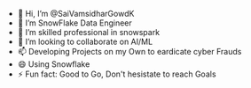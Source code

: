 - 👋 Hi, I’m @SaiVamsidharGowdK
- 👀 I’m SnowFlake Data Engineer 
- 🌱 I’m skilled professional in snowspark 
- 💞️ I’m looking to collaborate on AI/ML
- 📫 Developing Projects on my Own to eardicate cyber Frauds
- 😄 Using Snowflake
- ⚡ Fun fact: Good to Go, Don't hesistate to reach Goals

<!---
SaiVamsidharGowdK/SaiVamsidharGowdK is a ✨ special ✨ repository because its `README.md` (this file) appears on your GitHub profile.
You can click the Preview link to take a look at your changes.
--->
